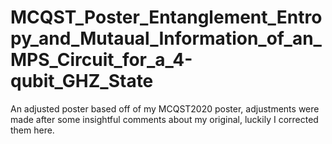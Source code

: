 # MCQST_Poster_Entanglement_Entropy_and_Mutaual_Information_of_an_MPS_Circuit_for_a_4-qubit_GHZ_State
An adjusted poster based off of my MCQST2020 poster, adjustments were made after some insightful comments about my original, luckily I corrected them here.
